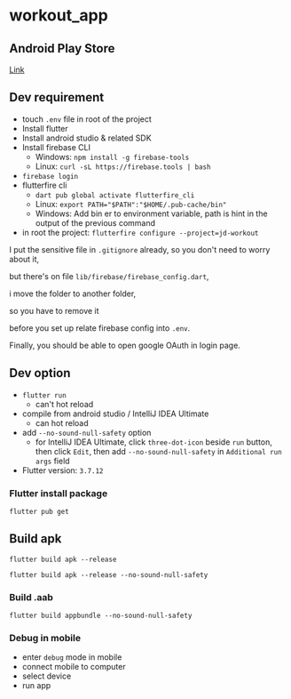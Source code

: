 # workout_app

## Android Play Store

[Link](https://play.google.com/store/apps/details?id=com.govel.workout&hl=zh-TW)

## Dev requirement

* touch `.env` file in root of the project
* Install flutter
* Install android studio & related SDK
* Install firebase CLI
  * Windows: `npm install -g firebase-tools`
  * Linux: `curl -sL https://firebase.tools | bash`
* `firebase login`
* flutterfire cli
  * `dart pub global activate flutterfire_cli`
  * Linux: `export PATH="$PATH":"$HOME/.pub-cache/bin"`
  * Windows: Add bin er to environment variable, path is hint in the output of the previous command
* in root the project: `flutterfire configure --project=jd-workout`

I put the sensitive file in `.gitignore` already, so you don't need to worry about it, 

but there's on file `lib/firebase/firebase_config.dart`,

i move the folder to another folder,

so you have to remove it 

before you set up relate firebase config into `.env`.

Finally, you should be able to open google OAuth in login page.

## Dev option
* `flutter run`
  * can't hot reload
* compile from android studio / IntelliJ IDEA Ultimate
  * can hot reload
* add `--no-sound-null-safety` option
  * for IntelliJ IDEA Ultimate, click `three-dot-icon` beside `run` button,
    then click `Edit`, then add `--no-sound-null-safety` in `Additional run args` field
* Flutter version: `3.7.12`

### Flutter install package

`flutter pub get`

## Build apk

`flutter build apk --release`

`flutter build apk --release --no-sound-null-safety`

### Build .aab

`flutter build appbundle --no-sound-null-safety`

### Debug in mobile

* enter `debug` mode in mobile
* connect mobile to computer
* select device
* run app